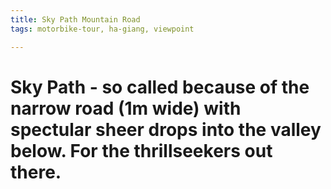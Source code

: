 ```yaml
---
title: Sky Path Mountain Road
tags: motorbike-tour, ha-giang, viewpoint

---
```



# Sky Path - so called because of the narrow road (1m wide) with spectular sheer drops into the valley below. For the thrillseekers out there.